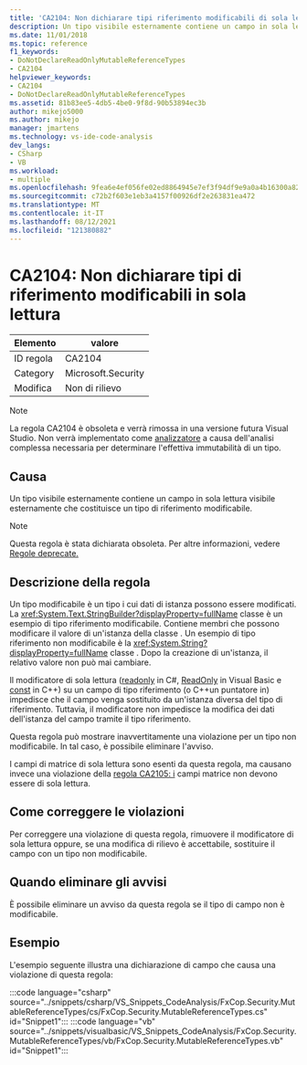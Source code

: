 ```yaml
---
title: 'CA2104: Non dichiarare tipi riferimento modificabili di sola lettura'
description: Un tipo visibile esternamente contiene un campo in sola lettura visibile esternamente che costituisce un tipo di riferimento modificabile.
ms.date: 11/01/2018
ms.topic: reference
f1_keywords:
- DoNotDeclareReadOnlyMutableReferenceTypes
- CA2104
helpviewer_keywords:
- CA2104
- DoNotDeclareReadOnlyMutableReferenceTypes
ms.assetid: 81b83ee5-4db5-4be0-9f8d-90b53894ec3b
author: mikejo5000
ms.author: mikejo
manager: jmartens
ms.technology: vs-ide-code-analysis
dev_langs:
- CSharp
- VB
ms.workload:
- multiple
ms.openlocfilehash: 9fea6e4ef056fe02ed8864945e7ef3f94df9e9a0a4b16300a82d07183188ea5c
ms.sourcegitcommit: c72b2f603e1eb3a4157f00926df2e263831ea472
ms.translationtype: MT
ms.contentlocale: it-IT
ms.lasthandoff: 08/12/2021
ms.locfileid: "121380882"
---
```

# <a name="ca2104-do-not-declare-read-only-mutable-reference-types"></a>CA2104: Non dichiarare tipi di riferimento modificabili in sola lettura

|Elemento|valore|
|-|-|
|ID regola|CA2104|
|Category|Microsoft.Security|
|Modifica|Non di rilievo|

> [!NOTE]
> La regola CA2104 è obsoleta e verrà rimossa in una versione futura Visual Studio. Non verrà implementato come [analizzatore](roslyn-analyzers-overview.md) a causa dell'analisi complessa necessaria per determinare l'effettiva immutabilità di un tipo.

## <a name="cause"></a>Causa
Un tipo visibile esternamente contiene un campo in sola lettura visibile esternamente che costituisce un tipo di riferimento modificabile.

> [!NOTE]
> Questa regola è stata dichiarata obsoleta. Per altre informazioni, vedere [Regole deprecate.](fxcop-unported-deprecated-rules.md)

## <a name="rule-description"></a>Descrizione della regola

Un tipo modificabile è un tipo i cui dati di istanza possono essere modificati. La <xref:System.Text.StringBuilder?displayProperty=fullName> classe è un esempio di tipo riferimento modificabile. Contiene membri che possono modificare il valore di un'istanza della classe . Un esempio di tipo riferimento non modificabile è la <xref:System.String?displayProperty=fullName> classe . Dopo la creazione di un'istanza, il relativo valore non può mai cambiare.

Il modificatore di sola lettura ([readonly](/dotnet/csharp/language-reference/keywords/readonly) in C#, [ReadOnly](/dotnet/visual-basic/language-reference/modifiers/readonly) in Visual Basic e [const](/cpp/cpp/const-cpp) in C++) su un campo di tipo riferimento (o C++un puntatore in) impedisce che il campo venga sostituito da un'istanza diversa del tipo di riferimento. Tuttavia, il modificatore non impedisce la modifica dei dati dell'istanza del campo tramite il tipo riferimento.

Questa regola può mostrare inavvertitamente una violazione per un tipo non modificabile. In tal caso, è possibile eliminare l'avviso.

I campi di matrice di sola lettura sono esenti da questa regola, ma causano invece una violazione della [regola CA2105: i](../code-quality/ca2105.md) campi matrice non devono essere di sola lettura.

## <a name="how-to-fix-violations"></a>Come correggere le violazioni

Per correggere una violazione di questa regola, rimuovere il modificatore di sola lettura oppure, se una modifica di rilievo è accettabile, sostituire il campo con un tipo non modificabile.

## <a name="when-to-suppress-warnings"></a>Quando eliminare gli avvisi

È possibile eliminare un avviso da questa regola se il tipo di campo non è modificabile.

## <a name="example"></a>Esempio

L'esempio seguente illustra una dichiarazione di campo che causa una violazione di questa regola:

:::code language="csharp" source="../snippets/csharp/VS_Snippets_CodeAnalysis/FxCop.Security.MutableReferenceTypes/cs/FxCop.Security.MutableReferenceTypes.cs" id="Snippet1":::
:::code language="vb" source="../snippets/visualbasic/VS_Snippets_CodeAnalysis/FxCop.Security.MutableReferenceTypes/vb/FxCop.Security.MutableReferenceTypes.vb" id="Snippet1":::
